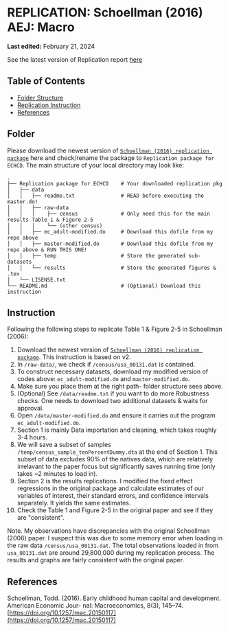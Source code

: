 # REPLICATION: Schoellman (2016) AEJ: Macro
**Last edited:** February 21, 2024

See the latest version of Replication report [here](https://github.com/hsienc/econ_580_assignment_2/blob/a1671584a91817c2184b8adb1bc6eaaa75b9bf52/Eric_ECON580_Replication_report_5_page.pdf)

## Table of Contents

- [Folder Structure](#Folder)
- [Replication Instruction](#Replication)
- [References](#References)
  

## Folder 

Please download the newest version of [`Schoellman (2016) replication package`](https://www.openicpsr.org/openicpsr/project/114117/version/V2/view) here and check/rename the package to `Replication package for ECHCD`. The main structure of your local directory may look like:

    . 
    ├── Replication package for ECHCD    # Your downloaded replication pkg 
    │   ├── data
    │   │   ├── readme.txt               # READ before executing the master.do!
    │   │   ├── raw-data                 
    │   │   │    ├── census              # Only need this for the main results Table 1 & Figure 2-5
    │   │   │    └── (other census)
    │   │   ├── ec_adult-modified.do     # Download this dofile from my repo above
    │   │   ├── master-modified.do       # Download this dofile from my repo above & RUN THIS ONE!
    │   │   ├── temp                     # Store the generated sub-datasets
    │   │   └── results                  # Store the generated figures & .tex
    │   └── LISENSE.txt
    └── README.md                        # (Optional) Download this instruction

## Instruction 

Following the following steps to replicate Table 1 & Figure 2-5 in Schoellman (2006):

1. Download the newest version of [`Schoellman (2016) replication package`](https://www.openicpsr.org/openicpsr/project/114117/version/V2/view). This instruction is based on v2.
2. In `/raw-data/`, we check if `/census/usa_00131.dat` is contained.
3. To construct necessary datasets, download my modified version of codes above: `ec_adult-modified.do` and `master-modified.do`.
4. Make sure you place them at the right path- folder structure sees above.
5. (Optional)  See `/data/readme.txt` if you want to do more Robustness checks. One needs to download two additional datasets & waits for approval.
6. Open `/data/master-modified.do` and ensure it carries out the program `ec_adult-modified.do`.
7. Section 1 is mainly Data importation and cleaning, which takes roughly 3-4 hours.
8. We will save a subset of samples `/temp/census_sample_tenPercentDummy.dta` at the end of Section 1. This subset of data excludes 90% of the natives data, which are relatively irrelavant to the paper focus but significantly saves running time (only takes ~2 minutes to load in).
9. Section 2 is the results replications. I modified the fixed effect regressions in the original package and calculate estimates of our variables of interest, their standard errors, and confidence intervals separately. It yields the same estimates.
10. Check the Table 1 and Figure 2-5 in the original paper and see if they are "consistent".

Note. My observations have discrepancies with the original Schoellman (2006) paper. I suspect this was due to some memory error when loading in the raw data `/census/usa_00131.dat`. The total observations loaded in from `usa_00131.dat` are around 29,800,000 during my replication process. The results and graphs are fairly consistent with the original paper.    

## References

Schoellman, Todd. (2016). Early childhood human capital and development. American Economic Jour-
nal: Macroeconomics, 8(3), 145–74. [https://doi.org/10.1257/mac.20150117](https://doi.org/10.1257/mac.20150117)

